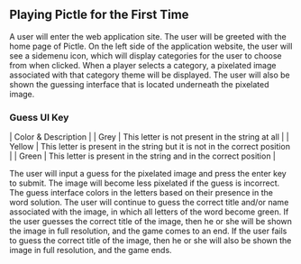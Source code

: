 ## Playing Pictle for the First Time

A user will enter the web application site. The user will be greeted with the home page of Pictle. On the left side of the application website, the user will see a sidemenu icon, which will display categories for the user to choose from when clicked. When a player selects a category, a pixelated image associated with that category theme will be displayed. The user will also be shown the guessing interface that is located underneath the pixelated image. 

### Guess UI Key
| Color & Description |
| Grey | This letter is not present in the string at all |
| Yellow | This letter is present in the string but it is not in the correct position |
| Green | This letter is present in the string and in the correct position |


The user will input a guess for the pixelated image and press the enter key to submit. The image will become less pixelated if the guess is incorrect. The guess interface colors in the letters based on their presence in the word solution. The user will continue to guess the correct title and/or name associated with the image, in which all letters of the word become green. If the user guesses the correct title of the image, then he or she will be shown the image in full resolution, and the game comes to an end. If the user fails to guess the correct title of the image, then he or she will also be shown the image in full resolution, and the game ends.
